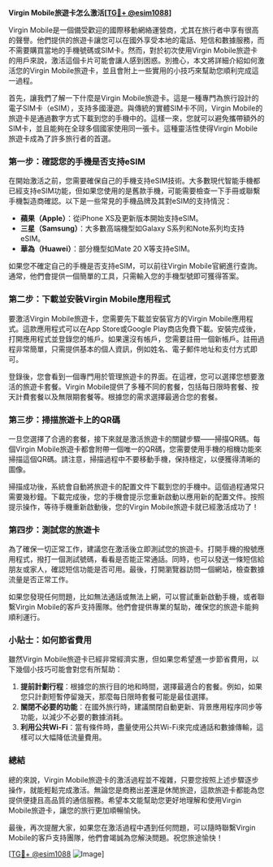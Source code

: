 **Virgin Mobile旅遊卡怎么激活[[TG💪+ @esim1088](https://t.me/s/esim1088)]**

Virgin Mobile是一個備受歡迎的國際移動網絡運營商，尤其在旅行者中享有很高的聲譽。他們提供的旅遊卡讓您可以在國外享受本地的電話、短信和數據服務，而不需要購買當地的手機號碼或SIM卡。然而，對於初次使用Virgin Mobile旅遊卡的用戶來說，激活這個卡片可能會讓人感到困惑。別擔心，本文將詳細介紹如何激活您的Virgin Mobile旅遊卡，並且會附上一些實用的小技巧來幫助您順利完成這一過程。

首先，讓我們了解一下什麼是Virgin Mobile旅遊卡。這是一種專門為旅行設計的電子SIM卡（eSIM），支持多國漫遊。與傳統的實體SIM卡不同，Virgin Mobile的旅遊卡是通過數字方式下載到您的手機中的。這樣一來，您就可以避免攜帶額外的SIM卡，並且能夠在全球多個國家使用同一張卡。這種靈活性使得Virgin Mobile旅遊卡成為了許多旅行者的首選。

### **第一步：確認您的手機是否支持eSIM**
在開始激活之前，您需要確保自己的手機支持eSIM技術。大多數現代智能手機都已經支持eSIM功能，但如果您使用的是舊款手機，可能需要檢查一下手冊或聯繫手機製造商確認。以下是一些常見的手機品牌及其對eSIM的支持情況：
- **蘋果（Apple）**：從iPhone XS及更新版本開始支持eSIM。
- **三星（Samsung）**：大多數高端機型如Galaxy S系列和Note系列均支持eSIM。
- **華為（Huawei）**：部分機型如Mate 20 X等支持eSIM。

如果您不確定自己的手機是否支持eSIM，可以前往Virgin Mobile官網進行查詢。通常，他們會提供一個簡單的工具，只需輸入您的手機型號即可獲得答案。

### **第二步：下載並安裝Virgin Mobile應用程式**
要激活Virgin Mobile旅遊卡，您需要先下載並安裝官方的Virgin Mobile應用程式。這款應用程式可以在App Store或Google Play商店免費下載。安裝完成後，打開應用程式並登錄您的帳戶。如果還沒有帳戶，您需要註冊一個新帳戶。註冊過程非常簡單，只需提供基本的個人資訊，例如姓名、電子郵件地址和支付方式即可。

登錄後，您會看到一個專門用於管理旅遊卡的界面。在這裡，您可以選擇您想要激活的旅遊卡套餐。Virgin Mobile提供了多種不同的套餐，包括每日限時套餐、按天計費套餐以及無限期套餐等。根據您的需求選擇最適合您的套餐。

### **第三步：掃描旅遊卡上的QR碼**
一旦您選擇了合適的套餐，接下來就是激活旅遊卡的關鍵步驟——掃描QR碼。每個Virgin Mobile旅遊卡都會附帶一個唯一的QR碼，您需要使用手機的相機功能來掃描這個QR碼。請注意，掃描過程中不要移動手機，保持穩定，以便獲得清晰的圖像。

掃描成功後，系統會自動將旅遊卡的配置文件下載到您的手機中。這個過程通常只需要幾秒鐘。下載完成後，您的手機會提示您重新啟動以應用新的配置文件。按照提示操作，等待手機重新啟動後，您的Virgin Mobile旅遊卡就已經激活成功了！

### **第四步：測試您的旅遊卡**
為了確保一切正常工作，建議您在激活後立即測試您的旅遊卡。打開手機的撥號應用程式，撥打一個測試號碼，看看是否能正常通話。同時，也可以發送一條短信給朋友或家人，確認短信功能是否可用。最後，打開瀏覽器訪問一個網站，檢查數據流量是否正常工作。

如果您發現任何問題，比如無法通話或無法上網，可以嘗試重新啟動手機，或者聯繫Virgin Mobile的客戶支持團隊。他們會提供專業的幫助，確保您的旅遊卡能夠順利運行。

### **小貼士：如何節省費用**
雖然Virgin Mobile旅遊卡已經非常經濟实惠，但如果您希望進一步節省費用，以下幾個小技巧可能會對您有所幫助：
1. **提前計劃行程**：根據您的旅行目的地和時間，選擇最適合的套餐。例如，如果您只計劃短暫停留幾天，那麼每日限時套餐可能是最佳選擇。
2. **關閉不必要的功能**：在國外旅行時，建議關閉自動更新、背景應用程序同步等功能，以減少不必要的數據消耗。
3. **利用公共Wi-Fi**：當有條件時，盡量使用公共Wi-Fi來完成通話和數據傳輸，這樣可以大幅降低流量費用。

### **總結**
總的來說，Virgin Mobile旅遊卡的激活過程並不複雜，只要您按照上述步驟逐步操作，就能輕鬆完成激活。無論您是商務出差還是休閒旅遊，這款旅遊卡都能為您提供便捷且高品質的通信服務。希望本文能幫助您更好地理解和使用Virgin Mobile旅遊卡，讓您的旅行更加順暢愉快。

最後，再次提醒大家，如果您在激活過程中遇到任何問題，可以隨時聯繫Virgin Mobile的客戶支持團隊，他們會竭誠為您解決問題。祝您旅途愉快！

[[TG💪+ @esim1088](https://t.me/s/esim1088) ![Image](https://i.postimg.cc/4NQfJmqS/Snipaste-2025-05-13-00-14-12.png)]